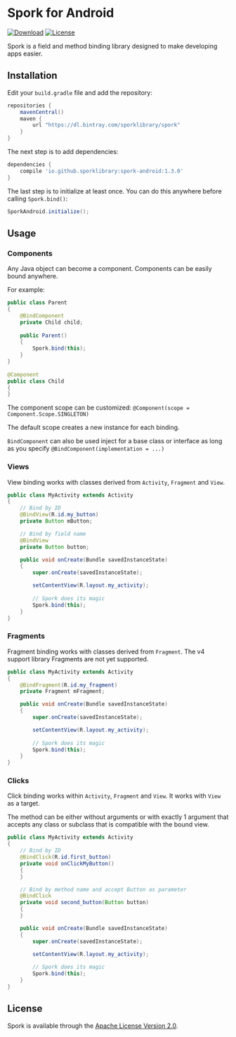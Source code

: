 # Spork for Android
[![Download][download-svg]][download-link]
[![License][license-svg]][license-link]

Spork is a field and method binding library designed to make developing apps easier.

## Installation

Edit your `build.gradle` file and add the repository:

```groovy
repositories {
	mavenCentral()
	maven {
		url "https://dl.bintray.com/sporklibrary/spork"
	}
}
```

The next step is to add dependencies:

```groovy
dependencies {
    compile 'io.github.sporklibrary:spork-android:1.3.0'
}
```

The last step is to initialize at least once. You can do this anywhere before calling `Spork.bind()`:

```java
SporkAndroid.initialize();
```

## Usage

### Components

Any Java object can become a component. Components can be easily bound anywhere.

For example:

```java
public class Parent
{
    @BindComponent
    private Child child;
 
    public Parent()
    {
        Spork.bind(this);
    }
}
 
@Component
public class Child
{
}
```

The component scope can be customized: `@Component(scope = Component.Scope.SINGLETON)`

The default scope creates a new instance for each binding.

`BindComponent` can also be used inject for a base class or interface as long as you specify `@BindComponent(implementation = ...)`

### Views

View binding works with classes derived from `Activity`, `Fragment` and `View`.

```java
public class MyActivity extends Activity
{
	// Bind by ID
	@BindView(R.id.my_button)
	private Button mButton;

	// Bind by field name
	@BindView
	private Button button;

	public void onCreate(Bundle savedInstanceState)
	{
		super.onCreate(savedInstanceState);

		setContentView(R.layout.my_activity);
		
		// Spork does its magic
		Spork.bind(this);
	}
}
```

### Fragments

Fragment binding works with classes derived from `Fragment`. The v4 support library Fragments are not yet supported.

```java
public class MyActivity extends Activity
{
	@BindFragment(R.id.my_fragment)
	private Fragment mFragment;

	public void onCreate(Bundle savedInstanceState)
	{
		super.onCreate(savedInstanceState);

		setContentView(R.layout.my_activity);
		
		// Spork does its magic
		Spork.bind(this);
	}
}
```

### Clicks

Click binding works within `Activity`, `Fragment` and `View`. It works with `View` as a target.

The method can be either without arguments or with exactly 1 argument that accepts any class or subclass that is compatible with the bound view.

```java
public class MyActivity extends Activity
{
	// Bind by ID
	@BindClick(R.id.first_button)
	private void onClickMyButton()
	{
	}

	// Bind by method name and accept Button as parameter
	@BindClick
	private void second_button(Button button)
	{
	}

	public void onCreate(Bundle savedInstanceState)
	{
		super.onCreate(savedInstanceState);

		setContentView(R.layout.my_activity);
		
		// Spork does its magic
		Spork.bind(this);
	}
}
```

## License

Spork is available through the [Apache License Version 2.0](http://www.apache.org/licenses/LICENSE-2.0).

[download-svg]: https://api.bintray.com/packages/sporklibrary/spork/spork-android/images/download.svg
[download-link]: https://bintray.com/sporklibrary/spork/spork-android/_latestVersion
[license-svg]: https://img.shields.io/badge/license-Apache%202.0-lightgrey.svg?style=flat
[license-link]: https://github.com/SporkLibrary/Spork-Android/blob/master/LICENSE
